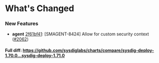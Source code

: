 # What's Changed

### New Features
- **agent** [2f61bf41](https://github.com/sysdiglabs/charts/commit/2f61bf415127e76a6f628d962916d74cb1870997): [SMAGENT-8424] Allow for custom security context ([#2062](https://github.com/sysdiglabs/charts/issues/2062))
#### Full diff: https://github.com/sysdiglabs/charts/compare/sysdig-deploy-1.70.0...sysdig-deploy-1.71.0
